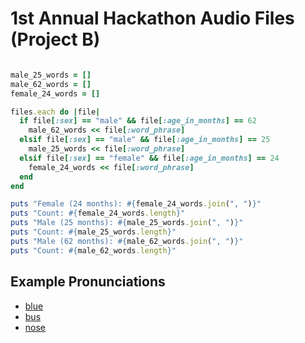 # 1st Annual Hackathon Audio Files (Project B)

```ruby

male_25_words = []
male_62_words = []
female_24_words = []

files.each do |file|
  if file[:sex] == "male" && file[:age_in_months] == 62
    male_62_words << file[:word_phrase]
  elsif file[:sex] == "male" && file[:age_in_months] == 25
    male_25_words << file[:word_phrase]
  elsif file[:sex] == "female" && file[:age_in_months] == 24
    female_24_words << file[:word_phrase]
  end
end

puts "Female (24 months): #{female_24_words.join(", ")}"
puts "Count: #{female_24_words.length}"
puts "Male (25 months): #{male_25_words.join(", ")}"
puts "Count: #{male_25_words.length}"
puts "Male (62 months): #{male_62_words.join(", ")}"
puts "Count: #{male_62_words.length}"

```

## Example Pronunciations

+ [blue](https://en.wiktionary.org/wiki/File:en-us-blue.ogg)
+ [bus](https://en.wiktionary.org/wiki/File:en-us-bus.ogg)
+ [nose](https://en.wiktionary.org/wiki/File:en-us-nose.ogg)